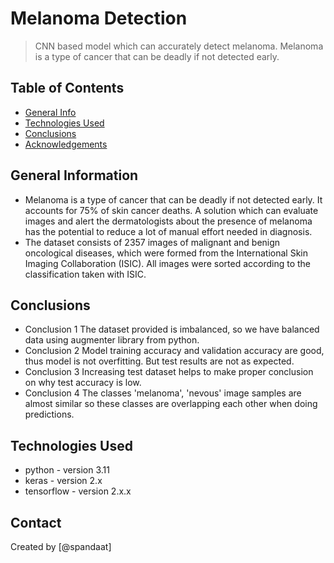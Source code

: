 # Melanoma Detection
> CNN based model which can accurately detect melanoma. Melanoma is a type of cancer that can be deadly if not detected early.


## Table of Contents
* [General Info](#general-information)
* [Technologies Used](#technologies-used)
* [Conclusions](#conclusions)
* [Acknowledgements](#acknowledgements)

<!-- You can include any other section that is pertinent to your problem -->

## General Information
- Melanoma is a type of cancer that can be deadly if not detected early. It accounts for 75% of skin cancer deaths. A solution which can evaluate images and alert the dermatologists about the presence of melanoma has the potential to reduce a lot of manual effort needed in diagnosis.
- The dataset consists of 2357 images of malignant and benign oncological diseases, which were formed from the International Skin Imaging Collaboration (ISIC). All images were sorted according to the classification taken with ISIC.

<!-- You don't have to answer all the questions - just the ones relevant to your project. -->

## Conclusions
- Conclusion 1 The dataset provided is imbalanced, so we have balanced data using augmenter library from python.
- Conclusion 2 Model training accuracy and validation accuracy are good, thus model is not overfitting. But test results are not as expected.
- Conclusion 3 Increasing test dataset helps to make proper conclusion on why test accuracy is low.
- Conclusion 4 The classes 'melanoma', 'nevous' image samples are almost similar so these classes are overlapping each other when doing predictions.

<!-- You don't have to answer all the questions - just the ones relevant to your project. -->


## Technologies Used
- python - version 3.11
- keras - version 2.x
- tensorflow - version 2.x.x

<!-- As the libraries versions keep on changing, it is recommended to mention the version of library used in this project -->


## Contact
Created by [@spandaat]

<!-- Optional -->
<!-- ## License -->
<!-- This project is open source and available under the [... License](). -->

<!-- You don't have to include all sections - just the one's relevant to your project -->